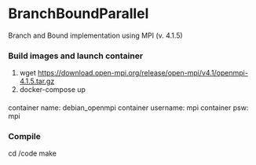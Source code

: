 # BranchBoundParallel
 Branch and Bound implementation using MPI (v. 4.1.5)

### Build images and launch container
1. wget https://download.open-mpi.org/release/open-mpi/v4.1/openmpi-4.1.5.tar.gz
2. docker-compose up

####
container name: debian_openmpi
container username: mpi
container psw: mpi


### Compile
cd /code
make

